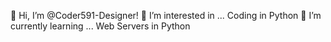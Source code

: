 👋 Hi, I’m @Coder591-Designer!
👀 I’m interested in ... Coding in Python
🌱 I’m currently learning ... Web Servers in Python

